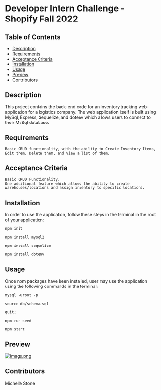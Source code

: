 # Developer Intern Challenge - Shopify Fall 2022

## Table of Contents

- [Description](#description)
- [Requirements](#requirements)
- [Acceptance Criteria](#acceptance-criteria)
- [Installation](#installation)
- [Usage](#usage)
- [Preview](#preview)
- [Contributors](#contributors)

## Description

This project contains the back-end code for an inventory tracking web-application for a logistics company. The web application itself is built using MySql, Express, Sequelize, and dotenv which allows users to connect to their MySql database.

## Requirements

```
Basic CRUD functionality, with the ability to Create Inventory Items, Edit them, Delete them, and View a list of them,
```

## Acceptance Criteria

```
Basic CRUD Functionality.
One additional feature which allows the ability to create warehouses/locations and assign inventory to specific locations.
```

## Installation

In order to use the application, follow these steps in the terminal in the root of your application:

`npm init`

`npm install mysql2`

`npm install sequelize`

`npm install dotenv`

## Usage

Once npm packages have been installed, user may use the application using the following commands in the terminal:

`mysql -uroot -p`

`source db/schema.sql`

`quit;`

`npm run seed`

`npm start`

## Preview

[![image.png](https://i.postimg.cc/t44mQSpS/image.png)](https://postimg.cc/dLg9G97r)

## Contributors

Michelle Stone
